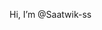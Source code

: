 Hi, I’m @Saatwik-ss
<!---
Saatwik-ss/Saatwik-ss is a ✨ special ✨ repository because its `README.md` (this file) appears on your GitHub profile.
You can click the Preview link to take a look at your changes.
--->
